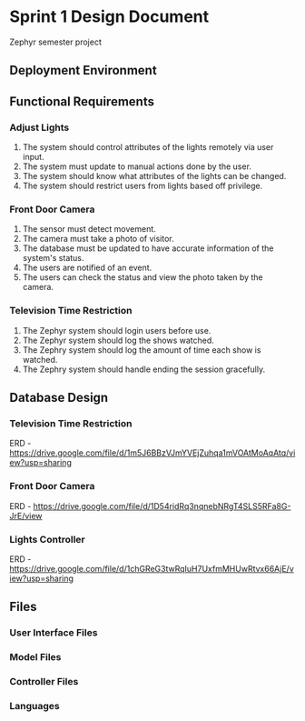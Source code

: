 # Sprint 1 Design Document
Zephyr semester project

## Deployment Environment 

## Functional Requirements

### Adjust Lights
1. The system should control attributes of the lights remotely via user input.
2. The system must update to manual actions done by the user.
3. The system should know what attributes of the lights can be changed.
4. The system should restrict users from lights based off privilege.

### Front Door Camera
1. The sensor must detect movement.
2. The camera must take a photo of visitor.
3. The database must be updated to have accurate information of the system's status.
4. The users are notified of an event.
5. The users can check the status and view the photo taken by the camera.

### Television Time Restriction
1. The Zephyr system should login users before use.
2. The Zephyr system should log the shows watched.
3. The Zephry system should log the amount of time each show is watched.
4. The Zephry system should handle ending the session gracefully.

## Database Design

### Television Time Restriction
ERD - https://drive.google.com/file/d/1m5J6BBzVJmYVEjZuhqa1mVOAtMoAqAtq/view?usp=sharing

### Front Door Camera
ERD - https://drive.google.com/file/d/1D54ridRq3nqnebNRgT4SLS5RFa8G-JrE/view

### Lights Controller
ERD - https://drive.google.com/file/d/1chGReG3twRqIuH7UxfmMHUwRtvx66AjE/view?usp=sharing

## Files

### User Interface Files

### Model Files

### Controller Files

### Languages
